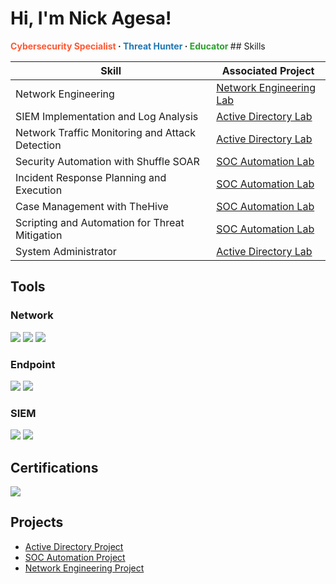 # Hi, I'm Nick Agesa!
<b>
  <a href="https://your-link-here.com" style="text-decoration: none; color: #ff5733;">Cybersecurity Specialist</a> · 
  <a href="https://your-link-here.com" style="text-decoration: none; color: #1f77b4;">Threat Hunter</a> · 
  <a href="https://your-link-here.com" style="text-decoration: none; color: #2ca02c;">Educator</a>
</b>
## Skills

| Skill                                         | Associated Project         |
|-----------------------------------------------|----------------------------|
| Network Engineering                           | <a href= "https://github.com/nickagesa/Network-Engineering-Lab/blob/main/README.md"> Network Engineering Lab </a>
| SIEM Implementation and Log Analysis          | <a href="https://github.com/nickagesa/Active-Directory-Lab">Active Directory Lab</a>|
| Network Traffic Monitoring and Attack Detection | <a href="https://github.com/nickagesa/Active-Directory-Lab">Active Directory Lab</a>|
| Security Automation with Shuffle SOAR         | <a href="https://github.com/nickagesa/SOC-Automation-Lab/blob/main/README.md">SOC Automation Lab</a>|
| Incident Response Planning and Execution      | <a href="https://github.com/nickagesa/SOC-Automation-Lab/blob/main/README.md">SOC Automation Lab</a>|
| Case Management with TheHive                  | <a href="https://github.com/nickagesa/SOC-Automation-Lab/blob/main/README.md">SOC Automation Lab</a>|
| Scripting and Automation for Threat Mitigation | <a href="https://github.com/nickagesa/SOC-Automation-Lab/blob/main/README.md">SOC Automation Lab</a>|
| System Administrator                           | <a href="https://github.com/nickagesa/Active-Directory-Lab">Active Directory Lab</a>|

## Tools

### Network
<div>
    <img src="https://img.shields.io/badge/-Wireshark-1679A7?&style=for-the-badge&logo=Wireshark&logoColor=white" />
    <img src="https://img.shields.io/badge/-Suricata-EF3B2D?&style=for-the-badge&logo=Suricata&logoColor=white" />
    <img src="https://img.shields.io/badge/-Zeek-777BB4?&style=for-the-badge&logo=Zeek&logoColor=white" />
</div>

### Endpoint
<div>
    <img src="https://img.shields.io/badge/-Microsoft_Defender_for_Endpoint-00A4EF?&style=for-the-badge&logo=Microsoft&logoColor=white" />
    <img src="https://img.shields.io/badge/-Velociraptor-4B275F?&style=for-the-badge&logo=Velociraptor&logoColor=white" />
</div>

### SIEM
<div>
    <img src="https://img.shields.io/badge/-Wazuh-326CE5?&style=for-the-badge&logo=Wazuh&logoColor=white" />
    <img src="https://img.shields.io/badge/-Splunk-000000?&style=for-the-badge&logo=Splunk&logoColor=white" />
    
</div>

## Certifications

<div>
<img src="https://img.shields.io/badge/-Google_Cybersecurity_Certification-4285F4?&style=for-the-badge&logo=Google&logoColor=white" />


## Projects
- <a href="https://github.com/nickagesa/Active-Directory-Lab">Active Directory Project</a>
- <a href="https://github.com/nickagesa/SOC-Automation-Lab/blob/main/README.md">SOC Automation Project</a>
- <a href= "https://github.com/nickagesa/Network-Engineering-Lab/blob/main/README.md"> Network Engineering Project </a>
